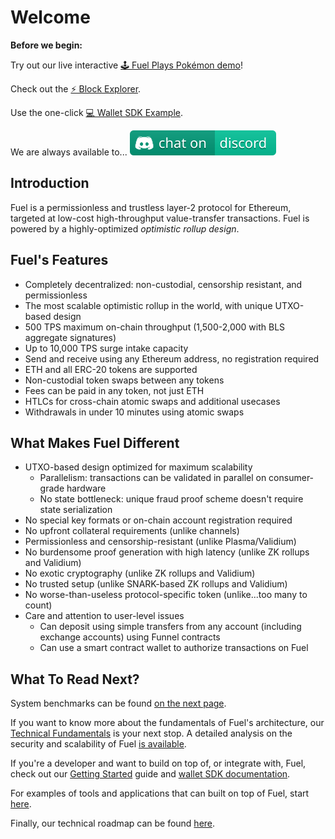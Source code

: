 Welcome
===

**Before we begin:**

Try out our live interactive [🕹️ Fuel Plays Pokémon demo](https://fuelplayspokemon.com)!

Check out the [⚡ Block Explorer](https://rinkeby.fuel.sh/network).

Use the one-click [💻 Wallet SDK Example](../2.%20Getting%20Started/1.%20One-Click%20Example.md).

We are always available to... [![Community](/assets/images/discord.svg)](https://discord.gg/xfpK4Pe)

Introduction
---

Fuel is a permissionless and trustless layer-2 protocol for Ethereum, targeted at low-cost high-throughput value-transfer transactions. Fuel is powered by a highly-optimized _optimistic rollup design_.

Fuel's Features
---

- Completely decentralized: non-custodial, censorship resistant, and permissionless
- The most scalable optimistic rollup in the world, with unique UTXO-based design
- 500 TPS maximum on-chain throughput (1,500-2,000 with BLS aggregate signatures)
- Up to 10,000 TPS surge intake capacity
- Send and receive using any Ethereum address, no registration required
- ETH and all ERC-20 tokens are supported
- Non-custodial token swaps between any tokens
- Fees can be paid in any token, not just ETH
- HTLCs for cross-chain atomic swaps and additional usecases
- Withdrawals in under 10 minutes using atomic swaps

What Makes Fuel Different
---

- UTXO-based design optimized for maximum scalability
    - Parallelism: transactions can be validated in parallel on consumer-grade hardware
    - No state bottleneck: unique fraud proof scheme doesn't require state serialization
- No special key formats or on-chain account registration required
- No upfront collateral requirements (unlike channels)
- Permissionless and censorship-resistant (unlike Plasma/Validium)
- No burdensome proof generation with high latency (unlike ZK rollups and Validium)
- No exotic cryptography (unlike ZK rollups and Validium)
- No trusted setup (unlike SNARK-based ZK rollups and Validium)
- No worse-than-useless protocol-specific token (unlike...too many to count)
- Care and attention to user-level issues
    - Can deposit using simple transfers from any account (including exchange accounts) using Funnel contracts
    - Can use a smart contract wallet to authorize transactions on Fuel

What To Read Next?
---

System benchmarks can be found [on the next page](2.%20Benchmarks.md).

If you want to know more about the fundamentals of Fuel's architecture, our [Technical Fundamentals](./../3.%20Concepts/0.%20Fundamentals/1.%20Fuel%20Overview.md) is your next stop. A detailed analysis on the security and scalability of Fuel [is available](./../3.%20Concepts/0.%20Fundamentals/2.%20Security%20Analysis.md).

If you're a developer and want to build on top of, or integrate with, Fuel, check out our [Getting Started](../2.%20Getting%20Started/0.%20Using%20the%20Wallet%20SDK.md) guide and [wallet SDK documentation](../2.%20SDK/1.%20Wallet.md).

For examples of tools and applications that can built on top of Fuel, start [here](../4.%20Tools%20and%20Applications/1.%20Token%20Minting.md).

Finally, our technical roadmap can be found [here](../5.%20Future%20Roadmap/1.%20Planned%20Features.md).
